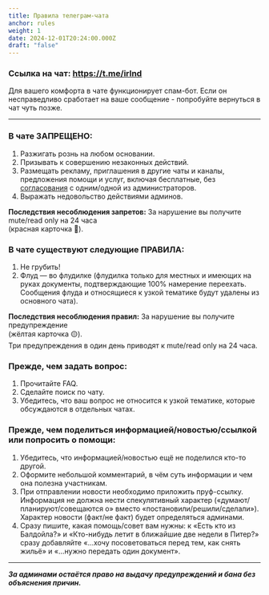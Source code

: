 ```yaml
---
title: Правила телеграм-чата
anchor: rules
weight: 1
date: 2024-12-01T20:24:00.000Z
draft: "false"
---
```

### Ссылка на чат: <https://t.me/irlnd>

Для вашего комфорта в чате функционирует спам-бот. Если он несправедливо сработает на ваше сообщение - попробуйте вернуться в чат чуть позже.
- - -
### В чате **ЗАПРЕЩЕНО**:

1. Разжигать рознь на любом основании.
2. Призывать к совершению незаконных действий.
3. Размещать рекламу, приглашения в другие чаты и каналы, предложения помощи и услуг, включая бесплатные, без [согласования](https://ireland.helpso.me/#ad) с одним/одной из администраторов.
4. Выражать недовольство действиями админов.

**Последствия несоблюдения запретов:**
За нарушение вы получите mute/read only на 24 часа\
(красная карточка 🔴).

### В чате существуют следующие **ПРАВИЛА**:

1. Не грубить!
2. Флуд — во флудилке (флудилка только для местных и имеющих на руках документы, подтверждающие 100% намерение переехать. Сообщения флуда и относящиеся к узкой тематике будут удалены из основного чата).

**Последствия несоблюдения правил:**
За нарушение вы получите предупреждение\
(жёлтая карточка 🟡).\
Три предупреждения в один день приводят к mute/read only на 24 часа.

### **Прежде, чем задать вопрос**:

1. Прочитайте FAQ.
2. Сделайте поиск по чату.
3. Убедитесь, что ваш вопрос не относится к узкой тематике, которые обсуждаются в отдельных чатах.

### **Прежде, чем поделиться информацией/новостью/ссылкой или попросить о помощи**:

1. Убедитесь, что информацией/новостью ещё не поделился кто-то другой.
2. Оформите небольшой комментарий, в чём суть информации и чем она полезна участникам.
3. При отправлении новости необходимо приложить пруф-ссылку. Информация не должна нести спекулятивный характер («думают/планируют/совещаются о» вместо «постановили/решили/сделали»). Характер новости (факт/не факт) будет определяться админами.
4. Сразу пишите, какая помощь/совет вам нужны: к «Есть кто из Балдойла?» и «Кто-нибудь летит в ближайшие две недели в Питер?» сразу добавляйте «...хочу посоветоваться перед тем, как снять жильё» и «...нужно передать один документ».

- - -
***За админами остаётся право на выдачу предупреждений и бана без объяснения причин.***
